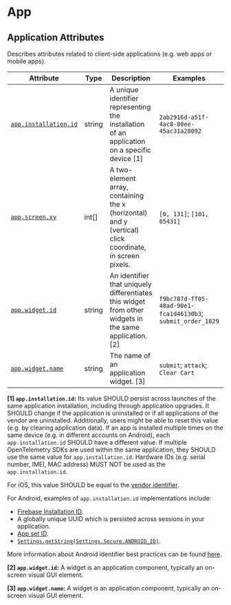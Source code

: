 <!-- NOTE: THIS FILE IS AUTOGENERATED. DO NOT EDIT BY HAND. -->
<!-- see templates/registry/markdown/attribute_namespace.md.j2 -->

# App

## Application Attributes

Describes attributes related to client-side applications (e.g. web apps or mobile apps).

| Attribute | Type | Description | Examples | Stability |
|---|---|---|---|---|
| <a id="app-installation-id" href="#app-installation-id">`app.installation.id`</a> | string | A unique identifier representing the installation of an application on a specific device [1] | `2ab2916d-a51f-4ac8-80ee-45ac31a28092` | ![Development](https://img.shields.io/badge/-development-blue) |
| <a id="app-screen-xy" href="#app-screen-xy">`app.screen.xy`</a> | int[] | A two-element array, containing the x (horizontal) and y (vertical) click coordinate, in screen pixels. | `[0, 131]`; `[101, 65431]` | ![Development](https://img.shields.io/badge/-development-blue) |
| <a id="app-widget-id" href="#app-widget-id">`app.widget.id`</a> | string | An identifier that uniquely differentiates this widget from other widgets in the same application. [2] | `f9bc787d-ff05-48ad-90e1-fca1d46130b3`; `submit_order_1829` | ![Development](https://img.shields.io/badge/-development-blue) |
| <a id="app-widget-name" href="#app-widget-name">`app.widget.name`</a> | string | The name of an application widget. [3] | `submit`; `attack`; `Clear Cart` | ![Development](https://img.shields.io/badge/-development-blue) |

**[1] `app.installation.id`:** Its value SHOULD persist across launches of the same application installation, including through application upgrades.
It SHOULD change if the application is uninstalled or if all applications of the vendor are uninstalled.
Additionally, users might be able to reset this value (e.g. by clearing application data).
If an app is installed multiple times on the same device (e.g. in different accounts on Android), each `app.installation.id` SHOULD have a different value.
If multiple OpenTelemetry SDKs are used within the same application, they SHOULD use the same value for `app.installation.id`.
Hardware IDs (e.g. serial number, IMEI, MAC address) MUST NOT be used as the `app.installation.id`.

For iOS, this value SHOULD be equal to the [vendor identifier](https://developer.apple.com/documentation/uikit/uidevice/identifierforvendor).

For Android, examples of `app.installation.id` implementations include:

- [Firebase Installation ID](https://firebase.google.com/docs/projects/manage-installations).
- A globally unique UUID which is persisted across sessions in your application.
- [App set ID](https://developer.android.com/identity/app-set-id).
- [`Settings.getString(Settings.Secure.ANDROID_ID)`](https://developer.android.com/reference/android/provider/Settings.Secure#ANDROID_ID).

More information about Android identifier best practices can be found [here](https://developer.android.com/training/articles/user-data-ids).

**[2] `app.widget.id`:** A widget is an application component, typically an on-screen visual GUI element.

**[3] `app.widget.name`:** A widget is an application component, typically an on-screen visual GUI element.
